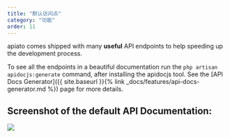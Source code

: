 ```yaml
---
title: "默认访问点"
category: "功能"
order: 11
---
```


apiato comes shipped with many **useful** API endpoints to help speeding up the development process.

To see all the endpoints in a beautiful documentation run the `php artisan apidocjs:generate` command, after installing the apidocjs tool. See the [API Docs Generator]({{ site.baseurl }}{% link _docs/features/api-docs-generator.md %}) page for more details.

## Screenshot of the default API Documentation:

![](https://s19.postimg.org/nwxrejwyb/d17df37-_Screen__Shot_2017-02-16_at_5.08.54__PM.png)

